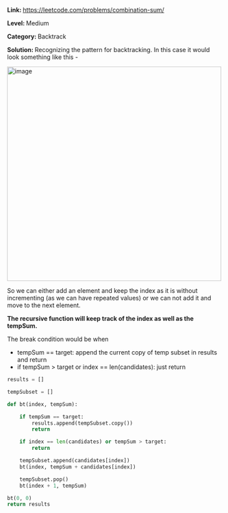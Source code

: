 <b>Link: </b>https://leetcode.com/problems/combination-sum/

<b>Level: </b>Medium

<b>Category: </b>Backtrack

<b>Solution: </b>Recognizing the pattern for backtracking. In this case it would look something like this - 

<img width="500" alt="image" src="https://user-images.githubusercontent.com/8276139/210379944-59a8e0c3-7ba0-4f86-b689-74cc410d92e5.png">

So we can either add an element and keep the index as it is without incrementing (as we can have repeated values) or we can not add it and move to the next element. 

<b>The recursive function will keep track of the index as well as the tempSum. </b>

The break condition would be when 
* tempSum == target: append the current copy of temp subset in results and return
* if tempSum > target or index == len(candidates): just return

```python
results = []

tempSubset = []

def bt(index, tempSum):

    if tempSum == target:
        results.append(tempSubset.copy())
        return

    if index == len(candidates) or tempSum > target:
        return

    tempSubset.append(candidates[index])
    bt(index, tempSum + candidates[index])

    tempSubset.pop()
    bt(index + 1, tempSum)

bt(0, 0)
return results
```
